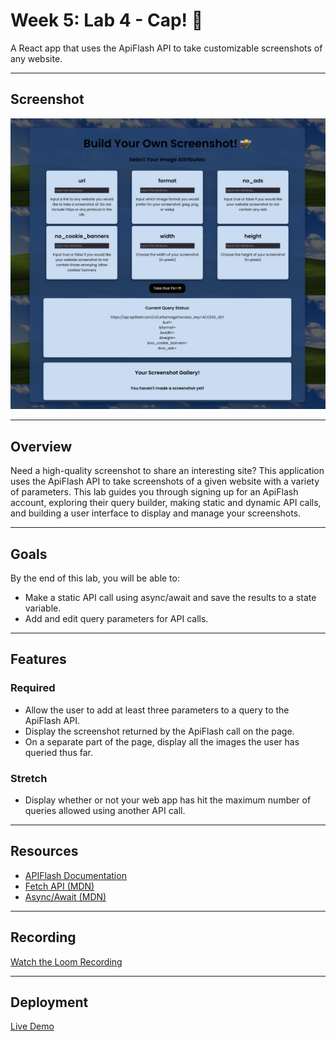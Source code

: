 # Week 5: Lab 4 - Cap! 📸

A React app that uses the ApiFlash API to take customizable screenshots of any website.

---

## Screenshot

![App Screenshot](public/assets/Cap-Screenshot.png)

---

## Overview

Need a high-quality screenshot to share an interesting site? This application uses the ApiFlash API to take screenshots of a given website with a variety of parameters. This lab guides you through signing up for an ApiFlash account, exploring their query builder, making static and dynamic API calls, and building a user interface to display and manage your screenshots.

---

## Goals

By the end of this lab, you will be able to:

- Make a static API call using async/await and save the results to a state variable.
- Add and edit query parameters for API calls.

---

## Features

### Required

- Allow the user to add at least three parameters to a query to the ApiFlash API.
- Display the screenshot returned by the ApiFlash call on the page.
- On a separate part of the page, display all the images the user has queried thus far.

### Stretch

- Display whether or not your web app has hit the maximum number of queries allowed using another API call.

---

## Resources

- [APIFlash Documentation](https://apiflash.com/documentation)
- [Fetch API (MDN)](https://developer.mozilla.org/en-US/docs/Web/API/Fetch_API)
- [Async/Await (MDN)](https://developer.mozilla.org/en-US/docs/Web/JavaScript/Reference/Statements/async_function)

---

## Recording

[Watch the Loom Recording](https://www.loom.com/share/557826b28c1c4dfd8504f3b59fe967ba?sid=f559de88-f936-4d90-aa64-dc8839e6a1fe)

---

## Deployment

[Live Demo](https://brilliant-manatee-1f7bb2.netlify.app/)
